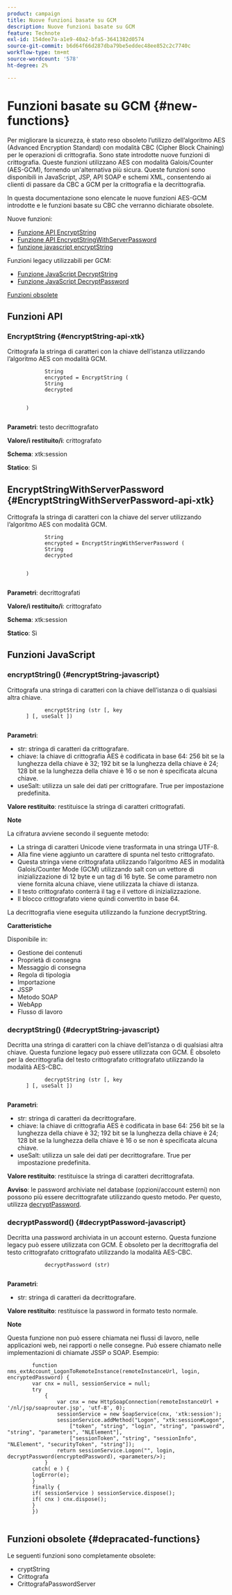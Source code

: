 ```yaml
---
product: campaign
title: Nuove funzioni basate su GCM
description: Nuove funzioni basate su GCM
feature: Technote
exl-id: 154dee7a-a1e9-40a2-bfa5-3641382d0574
source-git-commit: b6d64f66d287dba79be5eddec48ee852c2c7740c
workflow-type: tm+mt
source-wordcount: '578'
ht-degree: 2%

---
```


# Funzioni basate su GCM {#new-functions}

Per migliorare la sicurezza, è stato reso obsoleto l’utilizzo dell’algoritmo AES (Advanced Encryption Standard) con modalità CBC (Cipher Block Chaining) per le operazioni di crittografia. Sono state introdotte nuove funzioni di crittografia. Queste funzioni utilizzano AES con modalità Galois/Counter (AES-GCM), fornendo un&#39;alternativa più sicura. Queste funzioni sono disponibili in JavaScript, JSP, API SOAP e schemi XML, consentendo ai clienti di passare da CBC a GCM per la crittografia e la decrittografia.

In questa documentazione sono elencate le nuove funzioni AES-GCM introdotte e le funzioni basate su CBC che verranno dichiarate obsolete.

Nuove funzioni:

* [Funzione API EncryptString](#encryptString-api-xtk)
* [Funzione API EncryptStringWithServerPassword](#EncryptStringWithServerPassword-api-xtk)
* [funzione javascript encryptString](#encryptString-javascript)

Funzioni legacy utilizzabili per GCM:

* [Funzione JavaScript DecryptString](#decryptString-javascript)
* [Funzione JavaScript DecryptPassword](#decryptPassword-javascript)

[Funzioni obsolete](#depracated-functions)

## Funzioni API

### EncryptString {#encryptString-api-xtk}

Crittografa la stringa di caratteri con la chiave dell’istanza utilizzando l’algoritmo AES con modalità GCM.

```
            String 
            encrypted = EncryptString (
            String       
            decrypted
            

      )
         
```

**Parametri**: testo decrittografato

**Valore/i restituito/i**: crittografato

**Schema**: xtk:session

**Statico**: Sì

## EncryptStringWithServerPassword {#EncryptStringWithServerPassword-api-xtk}

Crittografa la stringa di caratteri con la chiave del server utilizzando l’algoritmo AES con modalità GCM.


```
            String 
            encrypted = EncryptStringWithServerPassword (
            String       
            decrypted
            

      )
         
```

**Parametri**: decrittografati

**Valore/i restituito/i**: crittografato

**Schema**: xtk:session

**Statico**: Sì

## Funzioni JavaScript

### encryptString() {#encryptString-javascript}

Crittografa una stringa di caratteri con la chiave dell’istanza o di qualsiasi altra chiave.

```
            encryptString (str [, key
      ] [, useSalt ])
         
```

**Parametri**:

* str: stringa di caratteri da crittografare.
* chiave: la chiave di crittografia AES è codificata in base 64: 256 bit se la lunghezza della chiave è 32; 192 bit se la lunghezza della chiave è 24; 128 bit se la lunghezza della chiave è 16 o se non è specificata alcuna chiave.
* useSalt: utilizza un sale dei dati per crittografare. True per impostazione predefinita.

**Valore restituito**: restituisce la stringa di caratteri crittografati.

**Note**

La cifratura avviene secondo il seguente metodo:

* La stringa di caratteri Unicode viene trasformata in una stringa UTF-8.
* Alla fine viene aggiunto un carattere di spunta nel testo crittografato.
* Questa stringa viene crittografata utilizzando l’algoritmo AES in modalità Galois/Counter Mode (GCM) utilizzando salt con un vettore di inizializzazione di 12 byte e un tag di 16 byte. Se come parametro non viene fornita alcuna chiave, viene utilizzata la chiave di istanza.
* Il testo crittografato conterrà il tag e il vettore di inizializzazione.
* Il blocco crittografato viene quindi convertito in base 64.

La decrittografia viene eseguita utilizzando la funzione decryptString.

**Caratteristiche**

Disponibile in:

* Gestione dei contenuti
* Proprietà di consegna
* Messaggio di consegna
* Regola di tipologia
* Importazione
* JSSP
* Metodo SOAP
* WebApp
* Flusso di lavoro

### decryptString() {#decryptString-javascript}

Decritta una stringa di caratteri con la chiave dell’istanza o di qualsiasi altra chiave. Questa funzione legacy può essere utilizzata con GCM. È obsoleto per la decrittografia del testo crittografato crittografato utilizzando la modalità AES-CBC.

```
            decryptString (str [, key
      ] [, useSalt ])
         
```

**Parametri**:

* str: stringa di caratteri da decrittografare.
* chiave: la chiave di crittografia AES è codificata in base 64: 256 bit se la lunghezza della chiave è 32; 192 bit se la lunghezza della chiave è 24; 128 bit se la lunghezza della chiave è 16 o se non è specificata alcuna chiave.
* useSalt: utilizza un sale dei dati per decrittografare. True per impostazione predefinita.

**Valore restituito**: restituisce la stringa di caratteri decrittografata.

**Avviso**: le password archiviate nel database (opzioni/account esterni) non possono più essere decrittografate utilizzando questo metodo. Per questo, utilizza [decryptPassword](#decryptPassword-javascript).

### decryptPassword() {#decryptPassword-javascript}

Decritta una password archiviata in un account esterno. Questa funzione legacy può essere utilizzata con GCM. È obsoleto per la decrittografia del testo crittografato crittografato utilizzando la modalità AES-CBC.

```
            decryptPassword (str)
         
```

**Parametri**:

* str: stringa di caratteri da decrittografare.

**Valore restituito**: restituisce la password in formato testo normale.

**Note**

Questa funzione non può essere chiamata nei flussi di lavoro, nelle applicazioni web, nei rapporti o nelle consegne. Può essere chiamato nelle implementazioni di chiamate JSSP o SOAP. Esempio:

```
        function nms_extAccount_LogonToRemoteInstance(remoteInstanceUrl, login, encryptedPassword) {
        var cnx = null, sessionService = null;
        try
            {
                var cnx = new HttpSoapConnection(remoteInstanceUrl + '/nl/jsp/soaprouter.jsp', 'utf-8', 0);
                sessionService = new SoapService(cnx, 'xtk:session');
                sessionService.addMethod("Logon", "xtk:session#Logon",
                    ["token", "string", "login", "string", "password", "string", "parameters", "NLElement"],
                    ["sessionToken", "string", "sessionInfo", "NLElement", "securityToken", "string"]);
                return sessionService.Logon("", login, decryptPassword(encryptedPassword), <parameters/>);
            }
        catch( e ) {
        logError(e);
        }
        finally {
        if( sessionService ) sessionService.dispose();
        if( cnx ) cnx.dispose();
        }
        })
      
```

## Funzioni obsolete {#depracated-functions}

Le seguenti funzioni sono completamente obsolete:

* cryptString
* Crittografa
* CrittografaPasswordServer
